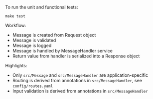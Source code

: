 To run the unit and functional tests:

```
make test
```

Workflow:
  - Message is created from Request object
  - Message is validated
  - Message is logged
  - Message is handled by MessageHandler service
  - Return value from handler is serialized into a Response object

Highlights:
- Only `src/Message` and `src/MessageHandler` are application-specific
- Routing is derived from annotations in `src/MessageHandler`, see `config/routes.yaml`
- Input validation is derived from annotations in `src/MessageHandler`
